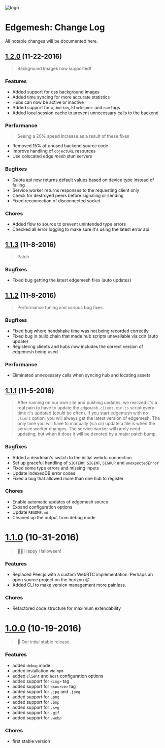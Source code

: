![logo](https://avatars2.githubusercontent.com/u/20493267?v=3&s=200)

# Edgemesh: Change Log

All notable changes will be documented here.

<a name="1.2.0"></a>
## [1.2.0](https://github.com/edgemesh/edgemesh/release/1.2.0) (11-22-2016)

> Background Images now supported!

### Features
- Added support for css background images
- Added time syncing for more accurate statistics
- Hubs can now be active or inactive
- Added support for `a`, `button`, `blockquote` and `nav` tags
- Added local session cache to prevent unnecessary calls to the backend

### Performance
> Seeing a 20% speed increase as a result of these fixes

- Removed 15% of unused backend source code
- Improve handling of `objectURL` resources
- Use colocated edge *mesh* stun servers

### Bugfixes
- Quota api now returns default values based on device type instead of failing
- Service worker returns responses to the requesting client only
- Check for destroyed peers before signaling or sending
- Fixed reconnection of disconnected socket

### Chores
- Added flow to source to prevent unintended type errors
- Checked all error logging to make sure it's using the latest error api

<a name="1.1.3"></a>
## [1.1.3](https://github.com/edgemesh/edgemesh/release/1.1.3) (11-8-2016)

> Patch

### Bugfixes
- Fixed bug getting the latest edgemesh files (auto updates)

<a name="1.1.2"></a>
## [1.1.2](https://github.com/edgemesh/edgemesh/release/1.1.2) (11-8-2016)

> Performance tuning and various bug fixes.

### Bugfixes
- Fixed bug where handshake time was not being recorded correctly
- Fixed bug in build chain that made hub scripts unavailable via cdn (auto update)
- Registering clients and hubs now includes the correct version of edgemesh being used

### Performance
- Eliminated unnecessary calls when syncing hub and locating assets

<a name="1.1.1"></a>
## [1.1.1](https://github.com/edgemesh/edgemesh/release/1.1.1) (11-5-2016)

> After running on our own site and pushing updates, we realized it's a real pain to have to update the `edgemesh.client.min.js` script every time it's updated (could be often).
> If you start edgemesh with no `client` option, you will always get the latest version of edgemesh.  The only time you will have to manually (via cli) update a file is when the service worker changes.
> The service worker will rarely need updating, but when it does it will be denoted by a major patch bump.  

### Bugfixes
- Added a deadman's switch to the initial webrtc connection
- Set up graceful handling of `SIGTERM`, `SIGINT`, `SIGHUP` and `unexpectedError`
- Fixed some type errors and missing inputs
- Update indexedDB error codes
- Fixed a bug that allowed more than one hub to register

### Chores
- Enable automatic updates of edgemesh source
- Expand configuration options
- Update `README.md`
- Cleaned up the output from debug mode

<a name="1.1.0"></a>
# [1.1.0](https://github.com/edgemesh/edgemesh/release/1.1.0) (10-31-2016)

> 👻🎃 Happy Halloween!

### Features
- Replaced Peer.js with a custom WebRTC implementation. Perhaps an open source project on the horizon 😉
- Added CLI to make version management more painless.

### Chores
- Refactored code structure for maximum extendability

<a name="1.0.0"></a>
# [1.0.0](https://github.com/edgemesh/edgemesh/release/1.0.0) (10-19-2016)

> 🚀 Our intial stable release.

### Features
- added `debug` mode
- added installation via `npm`
- added `client` and `host` configuration options
- added support for `<img>` tag
- added support for `<source>` tag
- added support for `.jpg` and `.jpeg`
- added support for `.png`
- added support for `.bmp`
- added support for `.svg`
- added support for `.gif`
- added support for `.webp`

### Chores
- first stable version
